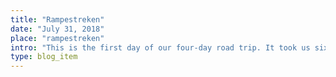 ```yaml
---
title: "Rampestreken"
date: "July 31, 2018"
place: "rampestreken"
intro: "This is the first day of our four-day road trip. It took us six hours to drive from Oslo to Åndalsnes. We departed Oslo around 6 in the morning and reached D.."
type: blog_item
---
```


